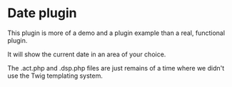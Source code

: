 Date plugin
===

This plugin is more of a demo and a plugin example than a real, functional plugin.

It will show the current date in an area of your choice.

The .act.php and .dsp.php files are just remains of a time where we didn't use the Twig templating system.